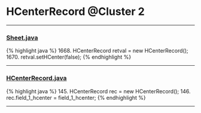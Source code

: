 # HCenterRecord @Cluster 2

***

### [Sheet.java](https://searchcode.com/codesearch/view/15642365/)
{% highlight java %}
1668. HCenterRecord retval = new HCenterRecord();
1670. retval.setHCenter(false);
{% endhighlight %}

***

### [HCenterRecord.java](https://searchcode.com/codesearch/view/15642453/)
{% highlight java %}
145. HCenterRecord rec = new HCenterRecord();
146. rec.field_1_hcenter = field_1_hcenter;
{% endhighlight %}

***

